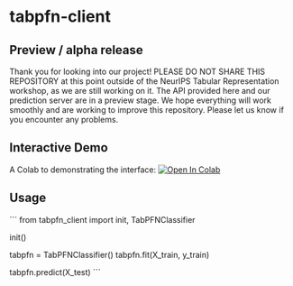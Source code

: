 # tabpfn-client

## Preview / alpha release
Thank you for looking into our project! PLEASE DO NOT SHARE THIS REPOSITORY at this point outside of the NeurIPS Tabular Representation workshop, as we are still working on it. The API provided here and our prediction server are in a preview stage. We hope everything will work smoothly and are working to improve this repository. Please let us know if you encounter any problems.

## Interactive Demo
A Colab to demonstrating the interface: [![Open In Colab](https://colab.research.google.com/assets/colab-badge.svg)](https://colab.research.google.com/gist/liam-sbhoo/a78a0fab40d8940c218cf2dc3b4f2bf8/tabpfndemo.ipynb)

## Usage
´´´
from tabpfn_client import init, TabPFNClassifier

init()

tabpfn = TabPFNClassifier()
tabpfn.fit(X_train, y_train)

tabpfn.predict(X_test)
´´´
